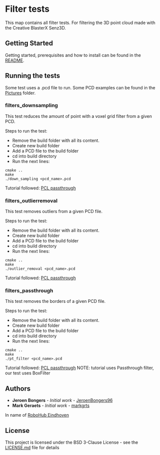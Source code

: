 # Filter tests

This map contains all filter tests. For filtering the 3D point cloud made with the Creative BlasterX Senz3D.

## Getting Started

Getting started, prerequisites and how to install can be found in the [README](https://github.com/markgrts/suii_vision_3d/blob/master/README.md).

## Running the tests
Some test uses a .pcd file to run. Some PCD examples can be found in the [Pictures](https://github.com/markgrts/suii_vision_3d/tree/master/pictures) folder.

### filters_downsampling
This test reduces the amount of point with a voxel grid filter from a given PCD.

Steps to run the test:
* Remove the build folder with all its content.
* Create new build folder
* Add a PCD file to the build folder
* cd into build directory
* Run the next lines:
```
cmake ..
make
./down_sampling <pcd_name>.pcd
```
Tutorial followed: [PCL passthrough](http://pointclouds.org/documentation/tutorials/voxel_grid.php#voxelgrid)

### filters_outlierremoval
This test removes outliers from a given PCD file.

Steps to run the test:
* Remove the build folder with all its content.
* Create new build folder
* Add a PCD file to the build folder
* cd into build directory
* Run the next lines:
```
cmake ..
make
./outlier_removal <pcd_name>.pcd
```
Tutorial followed: [PCL passthrough](http://pointclouds.org/documentation/tutorials/statistical_outlier.php#statistical-outlier-removal)

### filters_passthrough
This test removes the borders of a given PCD file.

Steps to run the test:

* Remove the build folder with all its content.
* Create new build folder
* Add a PCD file to the build folder
* cd into build directory
* Run the next lines:
```
cmake ..
make
./pt_filter <pcd_name>.pcd
```
Tutorial followed: [PCL passthrough](http://pointclouds.org/documentation/tutorials/passthrough.php#passthrough)
NOTE: tutorial uses Passthrough filter, our test uses BoxFilter

## Authors

* **Jeroen Bongers** - *Initial work* - [JeroenBongers96](https://github.com/JeroenBongers96)
* **Mark Geraets** - *Initial work* - [markgrts](https://github.com/markgrts)

In name of [RoboHub Eindhoven](https://robohub-eindhoven.nl/)

## License

This project is licensed under the BSD 3-Clause License - see the [LICENSE.md](LICENSE.md) file for details